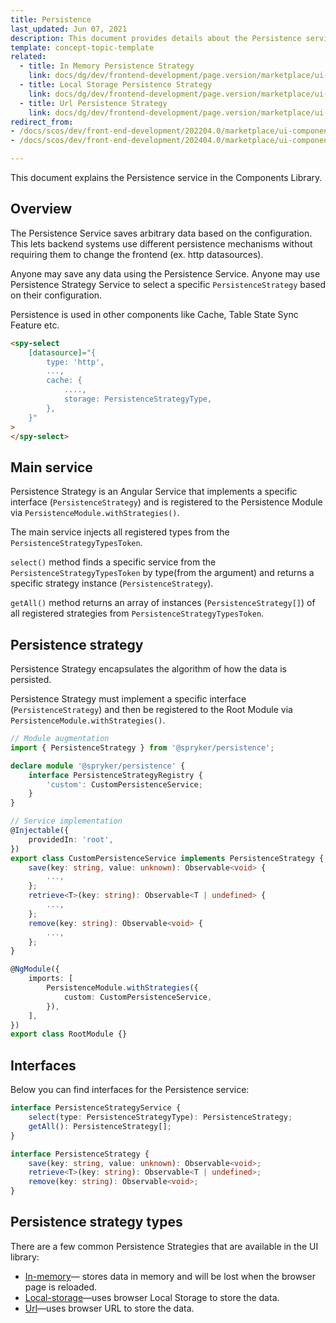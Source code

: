 ```yaml
---
title: Persistence
last_updated: Jun 07, 2021
description: This document provides details about the Persistence service in the Components Library.
template: concept-topic-template
related:
  - title: In Memory Persistence Strategy
    link: docs/dg/dev/frontend-development/page.version/marketplace/ui-components-library/persistence/in-memory-persistence-strategy.html
  - title: Local Storage Persistence Strategy
    link: docs/dg/dev/frontend-development/page.version/marketplace/ui-components-library/persistence/local-storage-persistence-strategy.html
  - title: Url Persistence Strategy
    link: docs/dg/dev/frontend-development/page.version/marketplace/ui-components-library/persistence/url-persistence-strategy.html
redirect_from:
- /docs/scos/dev/front-end-development/202204.0/marketplace/ui-components-library/persistence/persistence.html
- /docs/scos/dev/front-end-development/202404.0/marketplace/ui-components-library/persistence/persistence.html

---
```


This document explains the Persistence service in the Components Library.

## Overview

The Persistence Service saves arbitrary data based on the configuration. This lets backend systems use different persistence mechanisms without requiring them to change the frontend (ex. http datasources).

Anyone may save any data using the Persistence Service. Anyone may use Persistence Strategy Service to select a specific `PersistenceStrategy` based on their configuration.

Persistence is used in other components like Cache, Table State Sync Feature etc.

```html
<spy-select
    [datasource]="{
        type: 'http',
        ...,
        cache: {
            ....,
            storage: PersistenceStrategyType,
        },
    }"
>
</spy-select>
```

## Main service

Persistence Strategy is an Angular Service that implements a specific interface (`PersistenceStrategy`) and is registered to the Persistence Module via `PersistenceModule.withStrategies()`.

The main service injects all registered types from the `PersistenceStrategyTypesToken`.

`select()` method finds a specific service from the `PersistenceStrategyTypesToken` by type(from the argument) and returns a specific strategy instance (`PersistenceStrategy`).

`getAll()` method returns an array of instances (`PersistenceStrategy[]`) of all registered strategies from `PersistenceStrategyTypesToken`.

## Persistence strategy

Persistence Strategy encapsulates the algorithm of how the data is persisted.

Persistence Strategy must implement a specific interface (`PersistenceStrategy`) and then be registered to the Root Module via `PersistenceModule.withStrategies()`.

```ts
// Module augmentation
import { PersistenceStrategy } from '@spryker/persistence';

declare module '@spryker/persistence' {
    interface PersistenceStrategyRegistry {
        'custom': CustomPersistenceService;
    }
}

// Service implementation
@Injectable({
    providedIn: 'root',
})
export class CustomPersistenceService implements PersistenceStrategy {
    save(key: string, value: unknown): Observable<void> {
        ...,
    };
    retrieve<T>(key: string): Observable<T | undefined> {
        ...,
    };
    remove(key: string): Observable<void> {
        ...,
    };
}

@NgModule({
    imports: [
        PersistenceModule.withStrategies({
            custom: CustomPersistenceService,
        }),
    ],
})
export class RootModule {}
```

## Interfaces

Below you can find interfaces for the Persistence service:

```ts
interface PersistenceStrategyService {
    select(type: PersistenceStrategyType): PersistenceStrategy;
    getAll(): PersistenceStrategy[];
}

interface PersistenceStrategy {
    save(key: string, value: unknown): Observable<void>;
    retrieve<T>(key: string): Observable<T | undefined>;
    remove(key: string): Observable<void>;
}
```

## Persistence strategy types

There are a few common Persistence Strategies that are available in the UI library:

- [In-memory](/docs/dg/dev/frontend-development/latest/marketplace/ui-components-library/persistence/in-memory-persistence-strategy.html)—
 stores data in memory and will be lost when the browser page is reloaded.
- [Local-storage](/docs/dg/dev/frontend-development/latest/marketplace/ui-components-library/persistence/local-storage-persistence-strategy.html)—uses browser Local Storage to store the data.
- [Url](/docs/dg/dev/frontend-development/latest/marketplace/ui-components-library/persistence/url-persistence-strategy.html)—uses browser URL to store the data.
